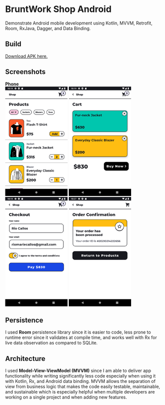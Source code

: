 # BruntWork Shop Android
Demonstrate Android mobile development using Kotlin, MVVM, Retrofit, Room, RxJava, Dagger, and Data Binding.

## Build
[Download APK here.](https://appho.st/d/#/r0mentg7)

## Screenshots
**Phone**
<br />
<img src="./app/screenshots/1.png" width="200" height="350">
<img src="./app/screenshots/2.png" width="200" height="350">
<img src="./app/screenshots/3.png" width="200" height="350">
<img src="./app/screenshots/4.png" width="200" height="350">

## Persistence
I used **Room** persistence library since it is easier to code, 
less prone to runtime error since it validates at
compile time, and works well with Rx for live data observation
as compared to SQLite.

## Architecture
I used **Model-View-ViewModel (MVVM)** since I am able to deliver
app functionality while writing significantly less code
especially when using it with Kotlin, Rx, and Android data binding.
MVVM allows the separation of view from business logic that 
makes the code easily testable, maintainable, and sustainable
which is especially helpful when multiple developers are working
on a single project and when adding new features.
